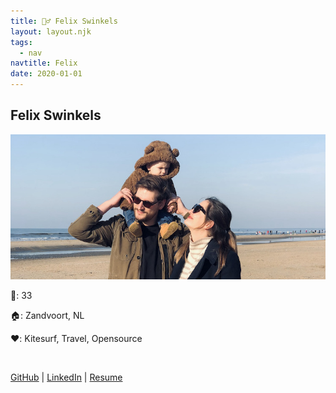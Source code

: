 ```yaml
---
title: 🙋‍♂️ Felix Swinkels
layout: layout.njk
tags:
  - nav
navtitle: Felix
date: 2020-01-01
---
```


## Felix Swinkels

![family](img/fam.jpeg)

🤫: 33

🏠: Zandvoort, NL

❤️: Kitesurf, Travel, Opensource

&nbsp;

[GitHub](https://github.com/TGIFelix) | [LinkedIn](https://www.linkedin.com/in/felixswinkels) | [Resume](/resume.pdf)
